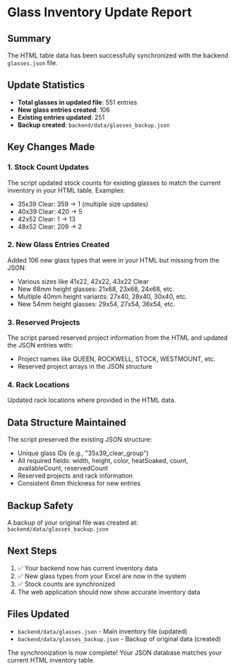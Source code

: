 # Glass Inventory Update Report

## Summary
The HTML table data has been successfully synchronized with the backend `glasses.json` file.

## Update Statistics
- **Total glasses in updated file**: 551 entries
- **New glass entries created**: 106
- **Existing entries updated**: 251
- **Backup created**: `backend/data/glasses_backup.json`

## Key Changes Made

### 1. Stock Count Updates
The script updated stock counts for existing glasses to match the current inventory in your HTML table. Examples:
- 35x39 Clear: 359 → 1 (multiple size updates)
- 40x39 Clear: 420 → 5
- 42x52 Clear: 1 → 13
- 48x52 Clear: 209 → 2

### 2. New Glass Entries Created
Added 106 new glass types that were in your HTML but missing from the JSON:
- Various sizes like 41x22, 42x22, 43x22 Clear
- New 68mm height glasses: 21x68, 23x68, 24x68, etc.
- Multiple 40mm height variants: 27x40, 28x40, 30x40, etc.
- New 54mm height glasses: 29x54, 27x54, 36x54, etc.

### 3. Reserved Projects
The script parsed reserved project information from the HTML and updated the JSON entries with:
- Project names like QUEEN, ROCKWELL, STOCK, WESTMOUNT, etc.
- Reserved project arrays in the JSON structure

### 4. Rack Locations
Updated rack locations where provided in the HTML data.

## Data Structure Maintained
The script preserved the existing JSON structure:
- Unique glass IDs (e.g., "35x39_clear_group")
- All required fields: width, height, color, heatSoaked, count, availableCount, reservedCount
- Reserved projects and rack information
- Consistent 6mm thickness for new entries

## Backup Safety
A backup of your original file was created at:
`backend/data/glasses_backup.json`

## Next Steps
1. ✅ Your backend now has current inventory data
2. ✅ New glass types from your Excel are now in the system
3. ✅ Stock counts are synchronized
4. The web application should now show accurate inventory data

## Files Updated
- `backend/data/glasses.json` - Main inventory file (updated)
- `backend/data/glasses_backup.json` - Backup of original data (created)

The synchronization is now complete! Your JSON database matches your current HTML inventory table.